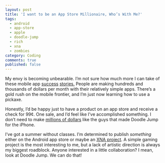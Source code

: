 ```yaml
---
layout: post
title: 'I want to be an App Store Millionaire, Who’s With Me?'
tags:
  - android
  - app-store
  - apple
  - doodle-jump
  - rich
  - xna
  - zombies
category: Coding
comments: true
published: false
---
```


<p>My envy is becoming unbearable. I’m not sure how much more I can take of these mobile app <a title="Doodle Jump" href="http://mediamemo.allthingsd.com/20100405/meet-the-app-store-millionaires-the-brothers-behind-doodle-jump/?mod=ATD_rss" target="_blank">success</a>&#160;<a title="Car Locator" href="http://techcrunch.com/2010/03/01/android-market-gets-a-13000-per-month-success-story-of-its-own/?utm_source=feedburner&amp;utm_medium=feed&amp;utm_campaign=Feed:+Techcrunch+(TechCrunch)" target="_blank">stories.</a> People are making hundreds and thousands of dollars per month with their relatively simple apps. There’s a gold rush on the mobile frontier, and I’m just now learning how to use a pickaxe. </p>  <p>Honestly, I’d be happy just to have a product on an app store and receive a check for 99¢. One sale, and I’d feel like I’ve accomplished something. I don’t need to make <a title="Doodle Jump" href="http://techcrunch.com/2010/03/08/never-ending-goldrush-doodle-jump-for-iphone-smashes-through-3-million-sales/?utm_source=feedburner&amp;utm_medium=feed&amp;utm_campaign=Feed:+Techcrunch+(TechCrunch)" target="_blank">millions of dollars</a> like the guys that made Doodle Jump for the iPhone. </p>  <p>I’ve got a summer without classes. I’m determined to publish <em>something</em> either on the Android app store or maybe an <a title="I MAED A GAM3 W1TH Z0MB1ES 1N IT!!!1" href="http://www.gamasutra.com/view/news/27481/I_MAED_A_GAM3_W1TH_Z0MB1ES_1N_IT1_And_Sold_200K_Units.php" target="_blank">XNA project</a>. A simple gaming project is the most interesting to me, but a lack of artistic direction is always my biggest roadblock. Anyone interested in a little collaboration? I mean, look at Doodle Jump. We can do that!</p>
